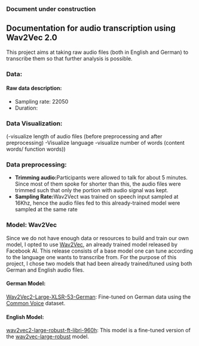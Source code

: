 <h3>Document under construction</h3>
<h2>Documentation for audio transcription using Wav2Vec 2.0</h2>

This project aims at taking raw audio files (both in English and German) to transcribe them so that 
further analysis is possible. 

<h3>Data:</h3>
<h4>Raw data description:</h4>
<ul>
<li>Sampling rate: 22050</li>
<li>Duration: </li>
</ul>
 
<h3>Data Visualization:</h3>
(-visualize length of audio files (before preprocessing and after preprocessing)
-Visualize language
-visualize number of words (content words/ function words))

<h3>Data preprocessing:</h3>
<ul>
<li><strong>Trimming audio:</strong>Participants were allowed to talk for about 5 minutes. Since most of them spoke for shorter than this, the audio 
files were trimmed such that only the portion with audio signal was kept.</li>
<li><strong>Sampling Rate:</strong>Wav2Vect was trained on speech input sampled
at 16Khz, hence the audio files fed to this already-trained model were sampled at the same rate</li>
</ul>

<h3>Model: Wav2Vec</h3>
Since we do not have enough data or resources to build and train our own model, 
I opted to use <a href="https://ai.facebook.com/blog/wav2vec-20-learning-the-structure-of-speech-from-raw-audio/">Wav2Vec</a>,
an already trained model released by Facebook AI. This release consists of a base model one can tune according to the language one wants to transcribe from. For the purpose of this project, I chose two models that had been already trained/tuned 
using both German and English audio files. 

<h4>German Model:</h4> 
<p><a href="https://huggingface.co/marcel/wav2vec2-large-xlsr-53-german">Wav2Vec2-Large-XLSR-53-German</a>: 
Fine-tuned on German data using the <a href="https://huggingface.co/datasets/common_voice">Common Voice</a> dataset.</p>

<h4>English Model:</h4>
<p><a href="https://huggingface.co/facebook/wav2vec2-large-robust-ft-libri-960h">wav2vec2-large-robust-ft-libri-960h</a>:
This model is a fine-tuned version of the <a href="https://huggingface.co/facebook/wav2vec2-large-robust">wav2vec-large-robust</a> model.</p>



